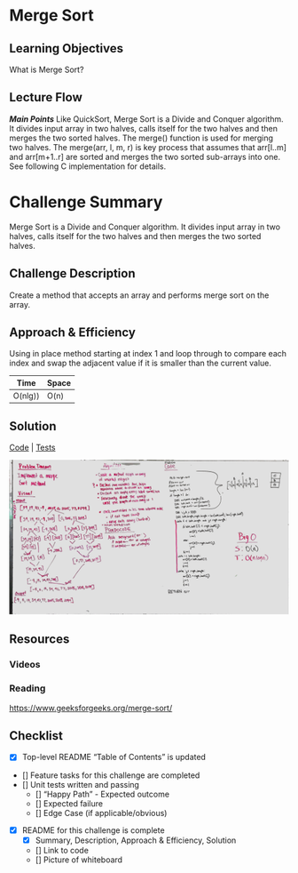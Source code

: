 # Merge Sort
## Learning Objectives
What is Merge Sort?

## Lecture Flow

***Main Points***
Like QuickSort, Merge Sort is a Divide and Conquer algorithm. It divides input array in two halves, calls itself for the
 two halves and then merges the two sorted halves. The merge() function is used for merging two halves. The merge(arr, l, m, r)
  is key process that assumes that arr[l..m] and arr[m+1..r] are sorted and merges the two sorted sub-arrays into one. 
  See following C implementation for details.

# Challenge Summary
Merge Sort is a Divide and Conquer algorithm. It divides input array in two halves, calls itself for the
 two halves and then merges the two sorted halves.
 
## Challenge Description
Create a method that accepts an array and performs merge sort on the array. 

## Approach & Efficiency
Using in place method starting at index 1 and loop through to compare each index and swap the adjacent value if it is
 smaller than the current value. 

Time | Space
--- | ---
O(nlg)) | O(n)

## Solution
[Code](../src/main/java/mergeSort/MergeSort.java) | [Tests](../src/test/java/mergeSort/MergeSortTest.java)

![White Board to Merge Sort problem](../assets/mergeSort.jpg)

## Resources

### Videos

### Reading
https://www.geeksforgeeks.org/merge-sort/

## Checklist
- [x] Top-level README “Table of Contents” is updated
- [] Feature tasks for this challenge are completed
- [] Unit tests written and passing
    - [] “Happy Path” - Expected outcome
    - [] Expected failure
    - [] Edge Case (if applicable/obvious)
- [x] README for this challenge is complete
    - [x] Summary, Description, Approach & Efficiency, Solution
    - [] Link to code
    - [] Picture of whiteboard
